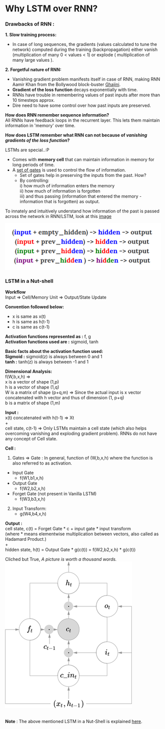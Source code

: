 # Why LSTM over RNN?

### Drawbacks of RNN :

**1. Slow training process:**
- In case of long sequences, the gradients (values calculated to tune the network) computed during the training (backpropagation) either vanish (multiplication of many 0 < values < 1)
or explode ( multiplication of many large values ).

**2. Forgetful nature of RNN:**
- Vanishing gradient problem manifests itself in case of RNN, making RNN Aamir Khan from the Bollywood block-buster [Ghajini](http://www.imdb.com/title/tt1166100/).
- **Gradient of the loss function** decays exponentially with time.
- RNNs have trouble in remembering values of past inputs after more than 10 timesteps approx.
- Dire need to have some control over how past inputs are preserved.


**How does RNN remember sequence information?** <br>
All RNNs have feedback loops in the recurrent layer. This lets them maintain information in 'memory' over time.

<b>How does LSTM remember what RNN can not because of <i>vanishing gradients of the loss function</i>?</b>

LSTMs are special..:P
- Comes with **memory cell** that can maintain information in memory for long periods of time.
- A <u>set of gates</u> is used to control the flow of information.
	- Set of gates help in preserving the inputs from the past. How?
	- By controlling:<br>
		i) how much of information enters the memory<br>
		ii) how much of information is forgotten<br>
		iii) and thus passing (information that entered the memory - information that is forgotten) as output.<br>

To innately and intuitively understand how information of the past is passed across the network in RNN/LSTM, look at this [image](https://iamtrask.github.io/2015/11/15/anyone-can-code-lstm/)<br>
<p align="center">
	<img src="https://github.com/PollenJain/LSTM_Tensorflow/blob/master/hidden_layer_recurrence.png">
</p>

### LSTM in a Nut-shell

**Workflow**<br>
Input => Cell/Memory Unit => Output/State Update

**Convention followed below:**
- x is same as x(t)
- h is same as h(t-1)
- c is same as c(t-1)


**Activation functions represented as :** f, g<br>
**Activation functions used are :** sigmoid, tanh<br>

**Basic facts about the activation function used:**<br>
**Sigmoid :** sigmoid(z) is always between 0 and 1<br>
**tanh :** tanh(z) is always between -1 and 1<br>

**Dimensional Analysis:**<br>
f(W,b,x,h) => <br>
	    x is a vector of shape (1,p)<br>
	    h is a vector of shape (1,q)<br>
	    W is a matrix of shape (p+q,m) => Since the actual input is x vector concatenated with h vector and thus of dimension (1, p+q)<br>
	    b is a matrix of shape (1,m)<br>
	
**Input :**<br>
x(t) concatenated with h(t-1) => Xt<br>
		+<br>
cell state, c(t-1) => Only LSTMs maintain a cell state (which also helps overcoming vanishing and exploding gradient problem). RNNs do not have any concept of Cell state.<br>

	  

**Cell :**<br>
1. Gates => Gate : In general, function of (W,b,x,h) where the function is also referred to as activation.<br>
 - Input Gate <br>
	- f(W1,b1,x,h) <br>
 - Output Gate <br>
	- f(W2,b2,x,h) <br>
 - Forget Gate (not present in Vanilla LSTM) <br>
	- f(W3,b3,x,h) <br>
       
2. Input Transform:<br>
	- g(W4,b4,x,h)<br>
	

**Output :**<br>
cell state, c(t) = Forget Gate * c + input gate * input transform<br> 
(where * means elementwise multiplication between vectors, also called as Hadamard Product.)<br>
	+<br>
hidden state, h(t) = Output Gate * g(c(t)) = f(W2,b2,x,h) * g(c(t))<br>

Cliched but True, *A picture is worth a thousand words.*<br>
![alt text](https://github.com/PollenJain/LSTM_Tensorflow/blob/master/mathematics_of_lstm.png)<br><br>

__Note__ : The above mentioned LSTM in a Nut-Shell is explained [here](https://apaszke.github.io/lstm-explained.html).
















	








